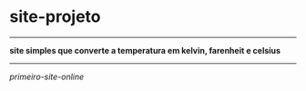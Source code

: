 # site-projeto
***
**site simples que converte a temperatura em kelvin, farenheit e celsius**
***
 *primeiro-site-online*

